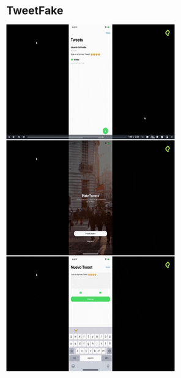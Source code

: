 # TweetFake
<img src="mapa.gif" width="440" height="300"/>
<img src="sesion.gif" width="440" height="300"/>
<img src="publicar.gif" width="440" height="300"/>
